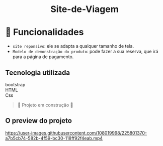 <h1 align="center"> Site-de-Viagem </h1>



# :hammer: Funcionalidades

- `site reponsivo`: ele se adapta a qualquer tamanho de tela.
- `Modelo de demonstração do produto`: pode fazer a sua reserva, que irá para a página de pagamento.

## Tecnologia utilizada
bootstrap  
HTML  
Css

> :construction: Projeto em construção :construction:



O preview do projeto
-------------



https://user-images.githubusercontent.com/108019998/225801370-a7b5cb74-582b-4f59-bc30-118ff92f4eab.mp4

